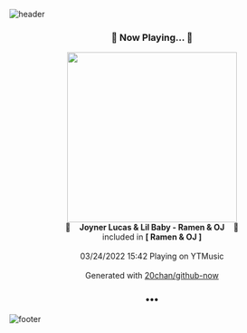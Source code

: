 ![header](https://capsule-render.vercel.app/api?type=wave&height=170&section=header&text=Hi.%20I'm%20SHIFT&fontColor=090707&fontAlignX=45&fontAlignY=65&fontSize=100)

<h3 align="center">🎵 Now Playing... 🎵</h3>
<p align="center">
  <a href="https://music.youtube.com/watch?v=S77ApU0Qpw8">
    <img width="300" src="https://lh3.googleusercontent.com/6aFZ4eIAS3euc6PVn8G0q5qc0xWUI-Bx-xW6YCbC2x0OdYinA92XLCWKbrALtN5h5ZaPXPE4FKolTplS">
  </a>
  <br>
  🎵&nbsp&nbsp&nbsp <b>Joyner Lucas & Lil Baby - Ramen & OJ</b> &nbsp&nbsp&nbsp🎵
  <br>
  included in <b>[ Ramen & OJ ]</b>
  
  <br />
  <br />
  03/24/2022 15:42 Playing on YTMusic
  <br />
  <br />
  Generated with <a href="https://github.com/20chan/github-now">20chan/github-now</a>
</p>

<h3 align="center">•••</h3>

![footer](https://capsule-render.vercel.app/api?type=wave&height=150&section=footer)
